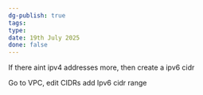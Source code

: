 ```yaml
---
dg-publish: true
tags: 
type: 
date: 19th July 2025
done: false
---
```


If there aint ipv4 addresses more, then create a ipv6 cidr

Go to VPC, edit CIDRs add Ipv6 cidr range